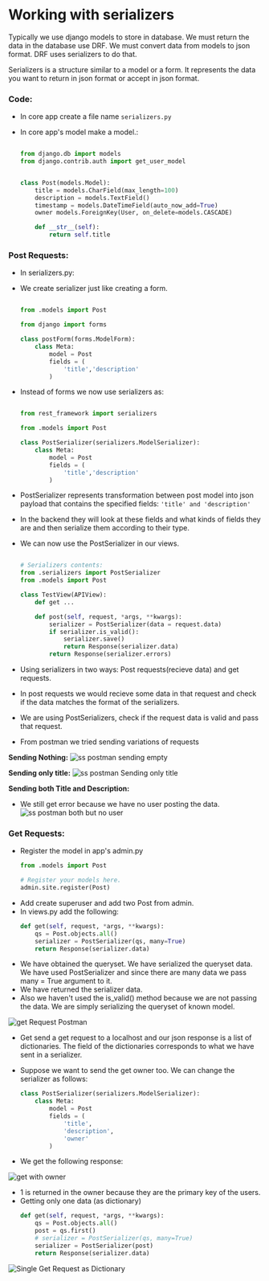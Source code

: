 # Working with serializers

Typically we use django models to store in database. We must return the data in the database use DRF. We must convert data from models to json format. DRF uses serializers to do that. 

Serializers is a structure similar to a model or a form. It represents the data you want to return in json format or accept in json format. 

### Code:

- In core app create a file name ```serializers.py```
- In core app's model make a model.:

    ```python

    from django.db import models
    from django.contrib.auth import get_user_model


    class Post(models.Model):
        title = models.CharField(max_length=100)
        description = models.TextField()
        timestamp = models.DateTimeField(auto_now_add=True)
        owner models.ForeignKey(User, on_delete=models.CASCADE)

        def __str__(self):
            return self.title

    ```

### Post Requests:
- In serializers.py:
- We create serializer just like creating a form. 

    ```python
    
    from .models import Post

    from django import forms

    class postForm(forms.ModelForm):
        class Meta:
            model = Post
            fields = (
                'title','description'
            )

    ```

- Instead of forms we now use serializers as:

    ```python

    from rest_framework import serializers

    from .models import Post

    class PostSerializer(serializers.ModelSerializer):
        class Meta:
            model = Post
            fields = (
                'title','description'
            )

    ```
- PostSerializer represents transformation between post model into json payload that contains the specified fields: ``` 'title' and 'description' ```
- In the backend they will look at these fields and what kinds of fields they are and then serialize them according to their type. 
- We can now use the PostSerializer in our views. 

    ```python

    # Serializers contents:
    from .serializers import PostSerializer
    from .models import Post

    class TestView(APIView):
        def get ...

        def post(self, request, *args, **kwargs):
            serializer = PostSerializer(data = request.data)
            if serializer.is_valid():
                serializer.save()
                return Response(serializer.data)
            return Response(serializer.errors)    

    ```

- Using serializers in two ways: Post requests(recieve data) and get requests.
- In post requests we would recieve some data in that request and check if the data matches the format of the serializers.
- We are using PostSerializers, check if the request data is valid and pass that request. 
- From postman we tried sending variations of requests

**Sending Nothing:**
    ![ss postman sending empty](ss/PMsendingnothing.JPG)

**Sending only title:**
    ![ss postman Sending only title](ss/PMSendingonlyTitle.JPG)

**Sending both Title and Description:**
- We still get error because we have no user posting the data. 
    ![ss postman both but no user](ss/PMsendingWithoutOwner.JPG)



### Get Requests:
- Register the model in app's admin.py
    ```python
    from .models import Post

    # Register your models here.
    admin.site.register(Post)
    ```
- Add create superuser and add two Post from admin.
- In views.py add the following:
    ```python
    def get(self, request, *args, **kwargs):
        qs = Post.objects.all()
        serializer = PostSerializer(qs, many=True)
        return Response(serializer.data)
    ```
- We have obtained the queryset. We have serialized the queryset data. We have used PostSerializer and since there are many data we pass many = True argument to it. 
- We have returned the serializer data. 
- Also we haven't used the is_valid() method because we are not passing the data. We are simply serializing the queryset of known model. 

![get Request Postman](ss/PMGetReq.JPG)

- Get send a get request to a localhost and our json response is a list of dictionaries. The field of the dictionaries corresponds to what we have sent in a serializer. 
- Suppose we want to send the get owner too. We can change the serializer as follows:

    ```python
    class PostSerializer(serializers.ModelSerializer):
        class Meta:
            model = Post
            fields = (
                'title',
                'description',
                'owner'
            )
    ```
- We get the following response:

![get with owner](ss/PMGetReqWithOwner.JPG)

- 1 is returned in the owner because they are the primary key of the users. 
- Getting only one data (as dictionary)
    ```python
    def get(self, request, *args, **kwargs):
        qs = Post.objects.all()
        post = qs.first()
        # serializer = PostSerializer(qs, many=True)
        serializer = PostSerializer(post)
        return Response(serializer.data)
    ```

![Single Get Request as Dictionary](ss/PMSingleGetReqDictionary.JPG)
